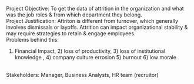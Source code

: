 Project Objective: To get the data of attrition in the organization and what was the job roles & from which department they belong.
<br>
Project Justification: Attriton is different from turnover, which generally involves dismissals or layoffs. Attrition can impact organizational stability & may require strategies to retain & engage employees. 
<br> 
Problems behind this: 
1) Financial Impact, 2) loss of productivity, 3) loss of institutional knowledge , 4) company culture errosion 5) burnout 6) low morale
<br>
Stakeholders: Manager, Business Analysts, HR team (recruitor)



